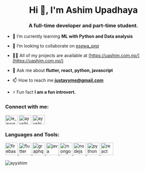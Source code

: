 <h1 align="center">Hi 👋, I'm Ashim Upadhaya</h1>
<h3 align="center">A full-time developer and part-time student.</h3>

- 🌱 I’m currently learning **ML with Python and Data analysis**

- 👯 I’m looking to collaborate on [esewa_pnp](https://github.com/ayyshim/esewa_pnp)

- 👨‍💻 All of my projects are available at [https://uashim.com.np/](https://uashim.com.np/)

- 💬 Ask me about **flutter, react, python, javascript**

- 📫 How to reach me **justayyme@gmail.com**

- ⚡ Fun fact **I am a fun introvert.**

<h3 align="left">Connect with me:</h3>
<p align="left">
<a href="https://twitter.com/ie_ayyshim" target="blank"><img align="center" src="https://cdn.jsdelivr.net/npm/simple-icons@3.0.1/icons/twitter.svg" alt="ie_ayyshim" height="30" width="40" /></a>
<a href="https://fb.com/ayyshim" target="blank"><img align="center" src="https://cdn.jsdelivr.net/npm/simple-icons@3.0.1/icons/facebook.svg" alt="ayyshim" height="30" width="40" /></a>
<a href="https://instagram.com/ayyshim" target="blank"><img align="center" src="https://cdn.jsdelivr.net/npm/simple-icons@3.0.1/icons/instagram.svg" alt="ayyshim" height="30" width="40" /></a>
</p>

<h3 align="left">Languages and Tools:</h3>
<p align="left"> <a href="https://firebase.google.com/" target="_blank"> <img src="https://www.vectorlogo.zone/logos/firebase/firebase-icon.svg" alt="firebase" width="40" height="40"/> </a> <a href="https://flutter.dev" target="_blank"> <img src="https://www.vectorlogo.zone/logos/flutterio/flutterio-icon.svg" alt="flutter" width="40" height="40"/> </a> <a href="https://graphql.org" target="_blank"> <img src="https://www.vectorlogo.zone/logos/graphql/graphql-icon.svg" alt="graphql" width="40" height="40"/> </a> <a href="https://www.java.com" target="_blank"> <img src="https://devicons.github.io/devicon/devicon.git/icons/java/java-original-wordmark.svg" alt="java" width="40" height="40"/> </a> <a href="https://www.mongodb.com/" target="_blank"> <img src="https://devicons.github.io/devicon/devicon.git/icons/mongodb/mongodb-original-wordmark.svg" alt="mongodb" width="40" height="40"/> </a> <a href="https://nodejs.org" target="_blank"> <img src="https://devicons.github.io/devicon/devicon.git/icons/nodejs/nodejs-original-wordmark.svg" alt="nodejs" width="40" height="40"/> </a> <a href="https://www.python.org" target="_blank"> <img src="https://devicons.github.io/devicon/devicon.git/icons/python/python-original.svg" alt="python" width="40" height="40"/> </a> <a href="https://reactjs.org/" target="_blank"> <img src="https://devicons.github.io/devicon/devicon.git/icons/react/react-original-wordmark.svg" alt="react" width="40" height="40"/> </a> </p>

<p><img align="left" src="https://github-readme-stats.vercel.app/api?username=ayyshim&show_icons=true&theme=onedark&hide_border=true&locale=en" alt="ayyshim" /></p>
